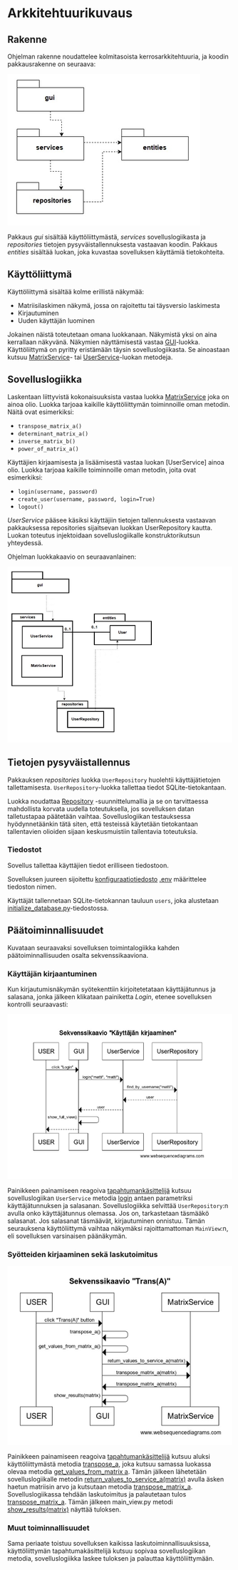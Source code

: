 # Arkkitehtuurikuvaus

## Rakenne

Ohjelman rakenne noudattelee kolmitasoista kerrosarkkitehtuuria, ja koodin pakkausrakenne on seuraava:

![Pakkausrakenne](https://github.com/mhamaril/ot-harjoitustyo/blob/master/Matriisilaskin/dokumentaatio/kuvat/pakkausrakenne.jpg)

Pakkaus _gui_ sisältää käyttöliittymästä, _services_ sovelluslogiikasta ja _repositories_ tietojen pysyväistallennuksesta vastaavan koodin. Pakkaus _entities_ sisältää luokan, joka kuvastaa sovelluksen käyttämiä tietokohteita.

## Käyttöliittymä

Käyttöliittymä sisältää kolme erillistä näkymää:

- Matriisilaskimen näkymä, jossa on rajoitettu tai täysversio laskimesta
- Kirjautuminen
- Uuden käyttäjän luominen

Jokainen näistä toteutetaan omana luokkanaan. Näkymistä yksi on aina kerrallaan näkyvänä. Näkymien näyttämisestä vastaa [GUI](../src/gui/gui.py)-luokka. Käyttöliittymä on pyritty eristämään täysin sovelluslogiikasta. Se ainoastaan kutsuu [MatrixService](../src/services/matrix_service.py)- tai [UserService](../src/services/user_service.py)-luokan metodeja.

## Sovelluslogiikka

Laskentaan liittyvistä kokonaisuuksista vastaa luokka [MatrixService](../src/services/matrix_service.py) joka on ainoa olio. Luokka tarjoaa kaikille käyttöliittymän toiminnoille oman metodin. Näitä ovat esimerkiksi:

- `transpose_matrix_a()`
- `determinant_matrix_a()`
- `inverse_matrix_b()`
- `power_of_matrix_a()`

Käyttäjien kirjaamisesta ja lisäämisestä vastaa luokan [UserService] ainoa olio. Luokka tarjoaa kaikille toiminnoille oman metodin, joita ovat esimerkiksi:

- `login(username, password)`
- `create_user(username, password, login=True)`
- `logout()`

_UserService_ pääsee käsiksi käyttäjiin tietojen tallennuksesta vastaavan pakkauksessa repositories sijaitsevan luokkan UserRepository kautta. Luokan toteutus injektoidaan sovelluslogiikalle konstruktorikutsun yhteydessä.

Ohjelman luokkakaavio on seuraavanlainen:

![Luokkakaavio](https://github.com/mhamaril/ot-harjoitustyo/blob/master/Matriisilaskin/dokumentaatio/kuvat/luokka_pakkauskaavio.jpg)

## Tietojen pysyväistallennus

Pakkauksen _repositories_ luokka `UserRepository` huolehtii käyttäjätietojen tallettamisesta. `UserRepository`-luokka tallettaa tiedot SQLite-tietokantaan.

Luokka noudattaa [Repository](https://en.wikipedia.org/wiki/Data_access_object) -suunnittelumallia ja se on tarvittaessa mahdollista korvata uudella toteutuksella, jos sovelluksen datan talletustapaa päätetään vaihtaa. Sovelluslogiikan testauksessa hyödynnetäänkin tätä siten, että testeissä käytetään tietokantaan tallentavien olioiden sijaan keskusmuistiin tallentavia toteutuksia.

### Tiedostot

Sovellus tallettaa käyttäjien tiedot erilliseen tiedostoon.

Sovelluksen juureen sijoitettu [konfiguraatiotiedosto](https://github.com/mhamaril/ot-harjoitustyo/blob/master/Matriisilaskin/dokumentaatio/kayttoohje.md#konfigurointi) [.env](https://github.com/mhamaril/ot-harjoitustyo/blob/master/Matriisilaskin/data/.env) määrittelee tiedoston nimen.

Käyttäjät tallennetaan SQLite-tietokannan tauluun `users`, joka alustetaan [initialize_database.py](https://github.com/mhamaril/ot-harjoitustyo/blob/master/Matriisilaskin/src/initialize_database.py)-tiedostossa.


## Päätoiminnallisuudet

Kuvataan seuraavaksi sovelluksen toimintalogiikka kahden päätoiminnallisuuden osalta sekvenssikaaviona.

### Käyttäjän kirjaantuminen

Kun kirjautumisnäkymän syötekenttiin kirjoitetetataan käyttäjätunnus ja salasana, jonka jälkeen klikataan painiketta _Login_, etenee sovelluksen kontrolli seuraavasti:

![](https://github.com/mhamaril/ot-harjoitustyo/blob/master/Matriisilaskin/dokumentaatio/kuvat/sekvenssikaavio_kirjautuminen.jpg)

Painikkeen painamiseen reagoiva [tapahtumankäsittelijä](https://github.com/mhamaril/ot-harjoitustyo/blob/master/Matriisilaskin/src/gui/login_view.py#L21) kutsuu sovelluslogiikan `UserService` metodia [login](https://github.com/mhamaril/ot-harjoitustyo/blob/master/Matriisilaskin/src/services/user_service.py#L38) antaen parametriksi käyttäjätunnuksen ja salasanan. Sovelluslogiikka selvittää `UserRepository`:n avulla onko käyttäjätunnus olemassa. Jos on, tarkastetaan täsmääkö salasanat. Jos salasanat täsmäävät, kirjautuminen onnistuu. Tämän seurauksena käyttöliittymä vaihtaa näkymäksi rajoittamattoman `MainView`:n, eli sovelluksen varsinaisen päänäkymän.

### Syötteiden kirjaaminen sekä laskutoimitus

![](https://github.com/mhamaril/ot-harjoitustyo/blob/master/Matriisilaskin/dokumentaatio/kuvat/sekvenssikaavio.jpg)

Painikkeen painamiseen reagoiva [tapahtumankäsittelijä](../src/gui/main_view.py#L124) kutsuu aluksi käyttöliittymästä metodia [transpose_a](https://github.com/mhamaril/ot-harjoitustyo/blob/master/Matriisilaskin/src/gui/main_view.py#L220), joka kutsuu samassa luokassa olevaa metodia [get_values_from_matrix a](https://github.com/mhamaril/ot-harjoitustyo/blob/master/Matriisilaskin/src/gui/main_view.py#L387). Tämän jälkeen lähetetään sovelluslogiikalle metodin [return_values_to_service_a(matrix)](https://github.com/mhamaril/ot-harjoitustyo/blob/master/Matriisilaskin/src/services/matrix_service.py#L12) avulla äsken haetun matriisin arvo ja kutsutaan metodia [transpose_matrix_a](https://github.com/mhamaril/ot-harjoitustyo/blob/master/Matriisilaskin/src/services/matrix_service.py#L38). Sovelluslogiikassa tehdään laskutoimitus ja palautetaan tulos [transpose_matrix_a](https://github.com/mhamaril/ot-harjoitustyo/blob/master/Matriisilaskin/src/services/matrix_service.py#L44). Tämän jälkeen main_view.py metodi [show_results(matrix)](https://github.com/mhamaril/ot-harjoitustyo/blob/master/Matriisilaskin/src/gui/main_view.py#L441) näyttää tuloksen.

### Muut toiminnallisuudet

Sama periaate toistuu sovelluksen kaikissa laskutoiminnallisuuksissa, käyttöliittymän tapahtumakäsittelijä kutsuu sopivaa sovelluslogiikan metodia, sovelluslogiikka laskee tuloksen ja palauttaa käyttöliittymään.
